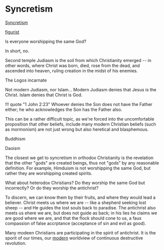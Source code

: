 # Syncretism

[Syncretism](https://en.m.wikipedia.org/wiki/Religious_syncretism)

[figurist](https://en.m.wikipedia.org/wiki/Figurism)



Is everyone worshipping the same God?

In short, no.

Second temple Judiasm is the soil from which Christianity emerged -- in other words, where Christ was born, died, rose from the dead, and ascended into heaven, ruling creation in the midst of his enemies.

The Logos incarnate

Not modern Judiasm, nor Islam...
Modern Judiasm denies that Jesus is the Christ.
Islam denies that Christ is God.



!!! quote "1 John 2:23"
    Whoever denies the Son does not have the Father either; he who acknowledges the Son has the Father also.



This can be a rather difficult topic, as we're forced into the uncomfortable proposition that other beliefs, include many modern Christian beliefs (such as mormonism) are not just wrong but also heretical and blasphemous.

Buddhism

Daoism


The closest we get to syncretism in orthodox Christianity is the revelation that the other "gods" are created beings, thus not "gods" by any reasonable definition.
For example, Himduism is not worshipping the same God, but rather they are worshipping created spirits.

What about heterodox Christians?
Do they worship the same God but incorrectly?
Or do they worship the antichrist?

To discern, we can know them by their fruits, and where they would lead a believer.
Christ meets us where we are -- like a shepherd seeking lost sheep -- and He guides the lost souls back to paradise.
The antichrist also meets us ehere we are, but does not guide as back; in his lies he claims we are good where we are, and that the flock should cone to us, a faux compassion of false accrptance (acceptance of sin and evil as good).

Many modeen Christians are participating in the spirit of antichrist.
It is the sporit of our times, our [modern](index.md) worldview of continuous destructive revolution.



















